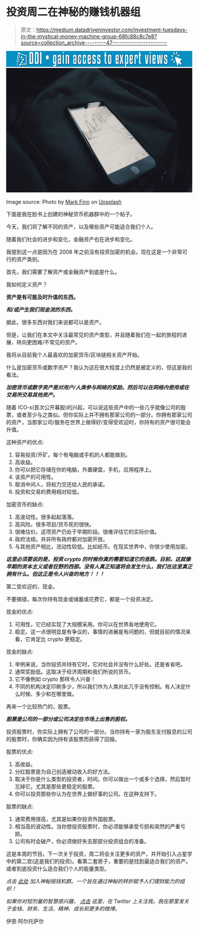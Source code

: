 # 投资周二在神秘的赚钱机器组

> 原文：<https://medium.datadriveninvestor.com/investment-tuesdays-in-the-mystical-money-machine-group-68fc88c8c7e8?source=collection_archive---------47----------------------->

[![](img/2bf2409e10170dd65f367d03685ef360.png)](http://www.track.datadriveninvestor.com/1126A)![](img/fa1b9cf7ff12037c5afa7843ddf6bc23.png)

Image source: Photo by [Mark Finn](https://unsplash.com/photos/SgraLCyISWs?utm_source=unsplash&utm_medium=referral&utm_content=creditCopyText) on [Unsplash](https://unsplash.com/search/photos/investing?utm_source=unsplash&utm_medium=referral&utm_content=creditCopyText)

下面是我在脸书上创建的神秘货币机器群中的一个帖子。

今天，我们将了解不同的资产，以及哪些资产可能适合我们个人。

随着我们社会的进步和变化，金融资产也在进步和变化。

我提到这一点是因为在 2008 年之前没有投资加密的机会。现在这是一个非常可行的资产类别。

首先，我们需要了解资产或金融资产到底是什么。

我如何定义资产？

**资产是有可能及时升值的东西。**

***和/或产生我们现金流的东西。***

据此，很多东西对我们来说都可以是资产。

但是，让我们在本文中关注最常见的资产类型，并且随着我们在一起的旅程的进展，转向更困难/不常见的资产。

我将从目前我个人最喜欢的加密货币/区块链相关资产开始。

什么是加密货币或数字资产？我认为这在很大程度上仍然是被定义的，但这是我的看法。

***加密货币或数字资产是对用户/人类参与网络的奖励。然后可以在网络内使用或在交易所交易其他资产。***

随着 ICO-s(首次公开募股)的兴起，可以说这些资产中的一些几乎就像公司的股票，或者至少与之类似。但你实际上并不拥有那家公司的一部分。你拥有那家公司的资产，当那家公司/服务在世界上做得好/变得受欢迎时，你持有的资产很可能会升值。

这种资产的优点:

1.  容易投资/开矿。每个有电脑或手机的人都能做到。
2.  高收益。
3.  你可以把它存储在你的电脑，外置硬盘，手机，应用程序上。
4.  该资产的可用性。
5.  取消中间人，将权力交还给人民的承诺。
6.  投资和交易的费用相对较低。

加密货币的缺点:

1.  高波动性。很多起起落落。
2.  高风险。很多项目/货币死的很快。
3.  很难估价。这项资产仍处于早期阶段。很难评估它的实际价值。
4.  政府法规。并非所有政府都对加密开放。
5.  与其他资产相比，流动性较低。比如纸币。在现实世界中，你很少使用加密。

***这里必须要说的是，投资 crypto 的时候你真的需要知道它的涨跌。目前。这就像早期的资本主义或者狂野的西部。没有人真正知道将会发生什么，我们在这里真正拥有什么。但这正是令人兴奋的地方！！！***

第二受欢迎的，现金。

不要搞错，每次你持有现金或储蓄或花费它，都是一个投资决定。

现金的优点:

1.  可用性，它已经实现了大规模采用。你可以在世界各地使用它。
2.  稳定。这一点很明显是有争议的，事情的进展是有问题的，但就目前的情况来看，它肯定比 crypto 更稳定。

现金的缺点:

1.  举例来说，当你投资并持有它时，它对社会并没有什么好处。还是省省吧。
2.  通常奖励低。这取决于经济周期和我们所说的货币。
3.  它不像例如 crypto 那样令人兴奋！
4.  不同的机构决定印刷多少，所以我们作为人类对此几乎没有控制。有人决定什么时候、多少和在哪里做。

再来一个比较热门的，股票。

***股票是公司的一部分或公司决定在市场上出售的股权。***

投资股票时，你实际上拥有了公司的一部分。当你持有一家为股东支付股息的公司的股票时，你确实因为持有该股票而获得了回报。

股票的优点:

1.  高收益。
2.  分红股票是为自己创造被动收入的好方法。
3.  取决于你是什么类型的投资者，时间。你可以做出一个或多个选择，然后暂时忘掉它。尤其是那些更稳定的股票。
4.  你可以投资那些你认为在世界上做好事的公司。在这种支持下。

股票的缺点:

1.  通常费用很高，尤其是如果你投资外国股票。
2.  相当高的波动性。当你想投资股票时，你必须能够承受亏损和突然的严重亏损。
3.  公司有时会破产，你必须做好失去那部分投资组合的准备。

这是本周的节目。下一次关于投资，周二将会关注更多的资产，并开始引入占星学中的第二宫(这是我们的投资)。看第二套房子，重要的是找到最适合我们的资产。或者到底投资什么适合我们个人的能量类型。

*点击* [*此处*](https://www.facebook.com/groups/532315657241148/) *加入神秘摇钱机群。一个旨在通过神秘的转折赋予人们理财能力的组织！*

*如果你对短剂量的智慧感兴趣，* [*点击*](https://twitter.com/IanAltosaar) *这里，在 Twitter 上关注我。我在那里发关于金钱、财务、生活、精神、成长和更多的微博。*

伊恩·阿尔托萨尔